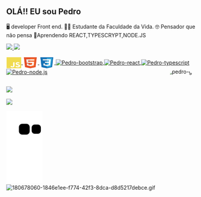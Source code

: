 ## OLÁ!! EU sou Pedro 
🖥️ developer Front end.
🧑‍💻 Estudante da Faculdade da Vida.
🤓 Pensador que não pensa
🌱Aprendendo REACT,TYPESCRYPT,NODE.JS 


  <a href="https://beacons.ai/Dantes008">
  <img height="180em" src="https://github-readme-stats.vercel.app/api?username=Dantes008&show_icons=true&theme=blue-green&include_all_commits=true&count_private=true"/>
  <img height="180em" src="https://github-readme-stats.vercel.app/api/top-langs/?username=Dantes008&layout=compact&langs_count=16&theme=blue-green"/>
</div>


  
<div style="display: inline_block"><br> 
  <img align="center" alt="Pedro-Js" height="30" width="40" src="https://raw.githubusercontent.com/devicons/devicon/master/icons/javascript/javascript-plain.svg">
  <img align="center" alt="Pedro-HTML" height="30" width="40" src="https://raw.githubusercontent.com/devicons/devicon/master/icons/html5/html5-original.svg">
  <img align="center" alt="Pedro-CSS" height="30" width="40" src="https://raw.githubusercontent.com/devicons/devicon/master/icons/css3/css3-original.svg">
  <img align="center" alt="Pedro-bootstrap" height="30" width="40" src="https://img.shields.io/badge/Bootstrap-563D7C?style=for-the badge&logo=bootstrap&logoColor=white"> 
  <img align="center" alt="Pedro-react" height="30" width="40" src="https://img.shields.io/badge/React-20232A?style=for-the-badge&logo=react&logoColor=61DAFB">
 <img align="center" alt="Pedro-typescript" height="30" width="40" src="https://img.shields.io/badge/TypeScript-007ACC?style=for-the-badge&logo=typescript&logoColor=white">
   <img align="center" alt="Pedro-node.js" height="30" width="40" src="https://img.shields.io/badge/Node.js-43853D?style=for-the-badge&logo=node.js&logoColor=white">
   <img align="right" alt="pedro-gif" height="150" style="border-radius:50px;" src="https://i.giphy.com/media/yYSSBtDgbbRzq/giphy.webp">

 
</div>

  
##
  

</div>

   <a href="https://www.instagram.com/dantes01001/" target="_blank"><img src="https://img.shields.io/badge/-Instagram-%23E4405F?style=for-the-badge&logo=instagram&logoColor=white" target="_blank"></a>

  <a href="https://www.linkedin.com/in/ximenesjpdq/" target="_blank"><img src="https://img.shields.io/badge/-LinkedIn-%230077B5?style=for-the-badge&logo=linkedin&logoColor=white" target="_blank"></a>   
  
   ![Snake animation](https://github.com/rafaballerini/rafaballerini/blob/output/github-contribution-grid-snake.svg)
   ![180678060-1846e1ee-f774-42f3-8dca-d8d5217debce.gif](https://user-images.githubusercontent.com/101739492/180678957-017dc996-a7b9-4b23-997d-d82557bd49b3.gif)
</div>






